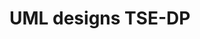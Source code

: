 UML designs TSE-DP
================================================================================================================